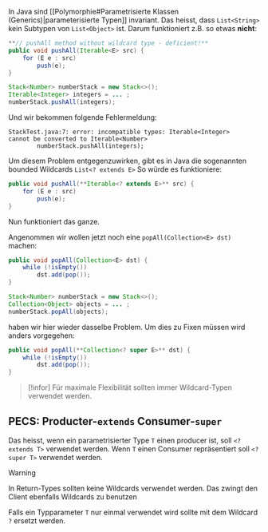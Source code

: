 In Java sind  [[Polymorphie#Parametrisierte Klassen (Generics)|parameterisierte Typen]] invariant. Das heisst, dass `List<String>` kein Subtypen von `List<Object>` ist.
Darum funktioniert z.B. so etwas **nicht**:
```java
**// pushAll method without wildcard type - deficient!**
public void pushAll(Iterable<E> src) {
    for (E e : src)
        push(e);
}

Stack<Number> numberStack = new Stack<>();
Iterable<Integer> integers = ... ;
numberStack.pushAll(integers);
```
Und wir bekommen folgende Fehlermeldung:
```
StackTest.java:7: error: incompatible types: Iterable<Integer>
cannot be converted to Iterable<Number>
        numberStack.pushAll(integers);
```


Um diesem Problem entgegenzuwirken, gibt es in Java die sogenannten bounded Wildcards `List<? extends E>`
So würde es funktioniere:
```java
public void pushAll(**Iterable<? extends E>** src) {
    for (E e : src)
        push(e);
}
```
Nun funktioniert das ganze.

Angenommen wir wollen jetzt noch eine `popAll(Collection<E> dst)` machen:
```java
public void popAll(Collection<E> dst) {
    while (!isEmpty())
        dst.add(pop());
}

Stack<Number> numberStack = new Stack<>();
Collection<Object> objects = ... ;
numberStack.popAll(objects);
```
haben wir hier wieder dasselbe Problem. Um dies zu Fixen müssen wird anders vorgegehen:
```java
public void popAll(**Collection<? super E>** dst) {
    while (!isEmpty())
        dst.add(pop());
}
```

>[!infor]
>Für maximale Flexibilität sollten immer Wildcard-Typen verwendet werden.


## PECS: Producter-`extends` Consumer-`super`
Das heisst, wenn ein parametrisierter Type `T` einen producer ist, soll `<? extends T>` verwendet werden.
Wenn `T` einen Consumer repräsentiert soll `<? super T>` verwendet werden.

>[!warning]
>In Return-Types sollten keine Wildcards verwendet werden. Das zwingt den Client ebenfalls Wildcards zu benutzen

Falls ein Typparameter `T` nur einmal verwendet wird sollte mit dem Wildcard `?` ersetzt werden.

